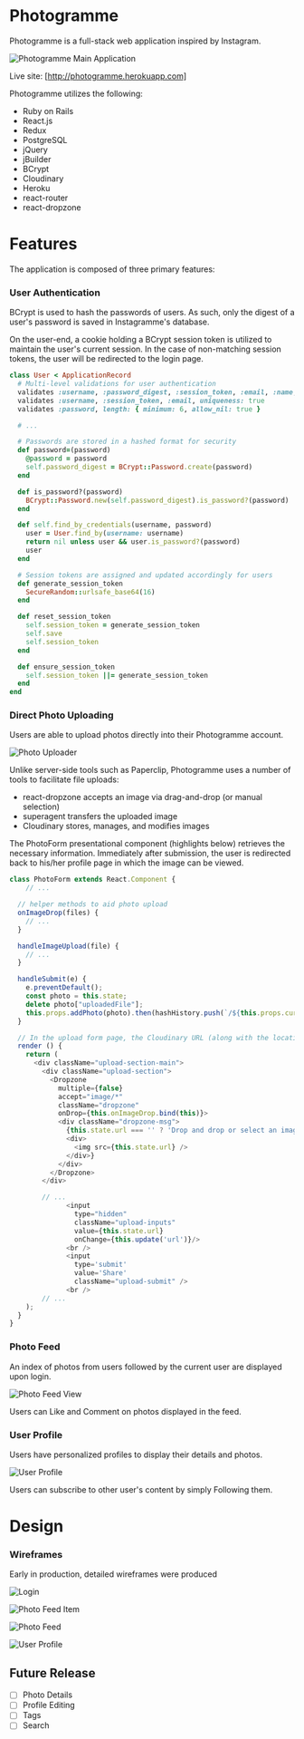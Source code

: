 # Photogramme

Photogramme is a full-stack web application inspired by Instagram.

![Photogramme Main Application](http://res.cloudinary.com/instagramme/image/upload/v1491958102/Screen_Shot_2017-04-11_at_5.47.16_PM_iir1el.png)

Live site: [http://photogramme.herokuapp.com]

Photogramme utilizes the following:

- Ruby on Rails
- React.js
- Redux
- PostgreSQL
- jQuery
- jBuilder
- BCrypt
- Cloudinary
- Heroku
- react-router
- react-dropzone

# Features

The application is composed of three primary features:

### User Authentication

BCrypt is used to hash the passwords of users. As such, only the digest of a user's password is saved in Instagramme's database.

On the user-end, a cookie holding a BCrypt session token is utilized to maintain the user's current session. In the case of non-matching session tokens, the user will be redirected to the login page.

```ruby
class User < ApplicationRecord
  # Multi-level validations for user authentication
  validates :username, :password_digest, :session_token, :email, :name, presence: true
  validates :username, :session_token, :email, uniqueness: true
  validates :password, length: { minimum: 6, allow_nil: true }

  # ...

  # Passwords are stored in a hashed format for security
  def password=(password)
    @password = password
    self.password_digest = BCrypt::Password.create(password)
  end

  def is_password?(password)
    BCrypt::Password.new(self.password_digest).is_password?(password)
  end

  def self.find_by_credentials(username, password)
    user = User.find_by(username: username)
    return nil unless user && user.is_password?(password)
    user
  end

  # Session tokens are assigned and updated accordingly for users
  def generate_session_token
    SecureRandom::urlsafe_base64(16)
  end

  def reset_session_token
    self.session_token = generate_session_token
    self.save
    self.session_token
  end

  def ensure_session_token
    self.session_token ||= generate_session_token
  end
end
```

### Direct Photo Uploading

Users are able to upload photos directly into their Photogramme account.

![Photo Uploader](http://res.cloudinary.com/instagramme/image/upload/v1491958249/Screen_Shot_2017-04-11_at_5.50.20_PM_r0n4yo.png)

Unlike server-side tools such as Paperclip, Photogramme uses a number of tools to facilitate file uploads:

- react-dropzone accepts an image via drag-and-drop (or manual selection)
- superagent transfers the uploaded image
- Cloudinary stores, manages, and modifies images

The PhotoForm presentational component (highlights below) retrieves the necessary information. Immediately after submission, the user is redirected back to his/her profile page in which the image can be viewed.

```javascript
class PhotoForm extends React.Component {
    // ...

  // helper methods to aid photo upload
  onImageDrop(files) {
    // ...
  }

  handleImageUpload(file) {
    // ...
  }

  handleSubmit(e) {
    e.preventDefault();
    const photo = this.state;
    delete photo["uploadedFile"];
    this.props.addPhoto(photo).then(hashHistory.push(`/${this.props.currentUser.id}`));
  }

  // In the upload form page, the Cloudinary URL (along with the location, caption, and the user's unique ID) of the uploaded photo is captured and submitted to the database
  render () {
    return (
      <div className="upload-section-main">
        <div className="upload-section">
          <Dropzone
            multiple={false}
            accept="image/*"
            className="dropzone"
            onDrop={this.onImageDrop.bind(this)}>
            <div className="dropzone-msg">
              {this.state.url === '' ? 'Drop and drop or select an image' :
              <div>
                <img src={this.state.url} />
              </div>}
            </div>
          </Dropzone>
        </div>

        // ...
              <input
                type="hidden"
                className="upload-inputs"
                value={this.state.url}
                onChange={this.update('url')}/>
              <br />
              <input
                type='submit'
                value='Share'
                className="upload-submit" />
              <br />
        // ...
    );
  }
}
```

### Photo Feed

An index of photos from users followed by the current user are displayed upon login.

![Photo Feed View](http://res.cloudinary.com/instagramme/image/upload/v1490395141/Screen_Shot_2017-03-24_at_3.27.36_PM_vosfh4.png)

Users can Like and Comment on photos displayed in the feed.

### User Profile

Users have personalized profiles to display their details and photos.

![User Profile](http://res.cloudinary.com/instagramme/image/upload/v1491964934/Screen_Shot_2017-04-11_at_7.41.25_PM_ioyma5.png)

Users can subscribe to other user's content by simply Following them.

# Design

### Wireframes

Early in production, detailed wireframes were produced

![Login](http://res.cloudinary.com/instagramme/image/upload/v1490396363/login_csm1cf.png)

![Photo Feed Item](http://res.cloudinary.com/instagramme/image/upload/v1490396363/feed_photo_uwlfm1.png)

![Photo Feed](http://res.cloudinary.com/instagramme/image/upload/v1490396363/feed_zusbem.png)

![User Profile](http://res.cloudinary.com/instagramme/image/upload/v1490396363/profile_gpmxs7.png)

## Future Release
* [ ] Photo Details
* [ ] Profile Editing
* [ ] Tags
* [ ] Search
